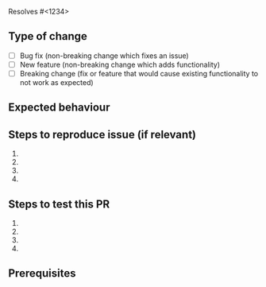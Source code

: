 <!--- Link to issue this PR resolves -->
Resolves #<1234>

## Type of change
<!--- Tick the appropriate checkbox -->
- [ ] Bug fix (non-breaking change which fixes an issue)
- [ ] New feature (non-breaking change which adds functionality)
- [ ] Breaking change (fix or feature that would cause existing functionality to not work as expected)

## Expected behaviour
<!--- Tell us what should happen: -->
<!--- * If a new feature then briefly explain what has been added -->
<!--- * If a bug fix briefly explain what should be happening that isn't -->
<!--- * If a breaking change then briefly explain what is changing -->

## Steps to reproduce issue (if relevant)
<!--- Steps to re-create bug before testing, only applies -->
<!--- if PR resolves a bug -->
1.
2.
3.
4.

## Steps to test this PR
<!--- Suggested steps reviewers need to take to test this PR -->
1.
2.
3.
4.

## Prerequisites
<!--- Put any SQL, scripts or software packages that are required to run -->
<!--- this branch on a local copy / in production -->
